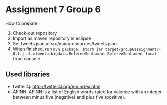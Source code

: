 Assignment 7 Group 6
====================

How to prepare:

1. Check-out repository
2. Import as maven repository in eclipse
3. Set tweets.json at src/main/resources/tweets.json
3. When finished, run `mvn package; storm jar target/group6assignment7-0.1.j nl.utwente.bigdata.RefereeSentiment RefereeSentiment local` from console

Used libraries
--------------
- twitter4j: http://twitter4j.org/en/index.html
- AFINN: AFINN is a list of English words rated for valence with an integer
between minus five (negative) and plus five (positive).
